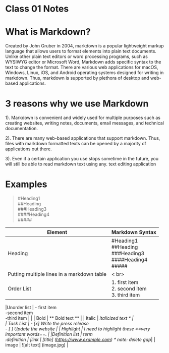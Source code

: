 # Class 01 Notes

# What is Markdown?
Created by John Gruber in 2004, markdown is a popular lightweight markup language that allows users to format elements into plain text documents. Unlike other plain text editors or word processing programs, such as WYSIWYG editor or Microsoft Word, Markdown adds specific syntax to the text to change the format. There are various web applications for macOS, Windows, Linux, iOS, and Android operating systems designed for writing in markdown. Thus, markdown is supported by plethora of desktop and web-based applications.

# 3 reasons why we use Markdown
1). Markdown is convenient and widely used for multiple purposes such as creating websites, writing notes, documents, email messages, and technical documentation. 

2). There are many web-based applications that support markdown. Thus, files with markdown formatted texts can be opened by a majority of applications out there.

3). Even if a certain application you use stops sometime in the future, you will still be able to read markdown text using any. text editing application


# Examples

> #Heading1 <br>  ##Heading <br> ###Heading3 <br> ####Heading4 <br> ##### 

| Element | Markdown Syntax 
|-------- | -------- |
| Heading | #Heading1 <br>  ##Heading <br> ###Heading3 <br> ####Heading4 <br> ##### |
| Putting multiple lines in a markdown table | < br> |
|Order List | 1. first item <br> 2. second item <br> 3. third item |



|Unorder list | - first item <br> -second item <br> -third item |
| 
| Bold | ** Bold text ** | 
| Italic | *italicized text * | <br>
| Task List | - [x] Write the press release<br> - [ ] Update the website |
| Highlight | I need to highlight these ==very important words==. |
|Definition list | term <br>:definition |
|link | 	[title] (https://www.example.com) * note: delete gap*|
| image | ![alt text] (image.jpg) |
